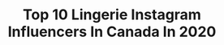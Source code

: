 ---
title: Top 10 Lingerie Instagram Influencers In Canada In 2020
description: >-
  Find top lingerie Instagram influencers in Canada in 2020. Most popular hashtags: #lingerie #ootd #love #fashion.
platform: Instagram
profiles:
  - username: "amandafudgy"
    fullname: >-
      Amanda Fudge
    location: "Canada"
    followers: 85428
    engagement: 235
    commentsToLikes: 0.016191
    id: ck5hgt27c4lwg0i11ck6bgpi4
    verified: false
    hashtags: "#code, #black, #stockings, #yegmua"
  - username: "stef.jezzalynn"
    fullname: >-
      Stef
    location: "Canada"
    followers: 31079
    engagement: 483
    commentsToLikes: 0.103112
    id: ck6uhil419bsg0j71tn5q414u
    verified: false
    hashtags: "#photooftheday, #bikinitime, #bootys, #womenwithhorses"
  - username: "thekimpham"
    fullname: >-
      Kim Pham 🇻🇳🇨🇦
    location: "Canada"
    followers: 16880
    engagement: 1154
    commentsToLikes: 0.299695
    id: ck6txx3t70d0p0j710x9yd45j
    verified: false
    hashtags: "#neonorangedress, #vintagefilter, #mexicotrip, #quarantinestyle"
  - username: "cassidymceown2000"
    fullname: >-
      Cassidy Mceown
    location: "Canada"
    followers: 13557
    engagement: 1442
    commentsToLikes: 0.033271
    id: ck6u8n60ssjmp0j71gsv2ms0s
    verified: false
    hashtags: "#bread, #inseparable, #born, #engine"
  - username: "ericaonfashion"
    fullname: >-
      Erica Wark
    location: "Canada"
    followers: 36336
    engagement: 236
    commentsToLikes: 0.102986
    id: ck14h64zz8q5z0i19y8u8wbpl
    verified: false
    hashtags: "#patternedtights, #closetorganization, #virtualcntowerclimb, #skichic"
  - username: "pallormortisss"
    fullname: >-
      Pallor Mortis
    location: "Canada"
    followers: 6754
    engagement: 611
    commentsToLikes: 0.115696
    id: ck5ho6rk1p1h40i113it52vre
    verified: false
    hashtags: "#vancouvermodel, #tattooedwomen, #romance, #kawaiigirl"
  - username: "beekingsley"
    fullname: >-
      Brigitte Kingsley
    location: "Canada"
    followers: 3288
    engagement: 1102
    commentsToLikes: 0.183329
    id: ck6uc2fbvd3pd0j7182c3fcp7
    verified: false
    hashtags: "#calendar2020, #loveart, #santamonica, #mornings"
  - username: "constance.angel"
    fullname: >-
      A N G E L   C O N S T A N C E
    location: "Canada"
    followers: 52336
    engagement: 505
    commentsToLikes: 0.021523
    id: ck13c8xfiz64d0i19t6udft1x
    verified: false
    hashtags: "#outfiteveryday, #jewelry, #potd, #morocco"
  - username: "artishonesty"
    fullname: >-
      Levi 🥀
    location: "Canada"
    followers: 6772
    engagement: 715
    commentsToLikes: 0.059395
    id: ck5cgmdwyp4q60i114l7ubvom
    verified: false
    hashtags: "#boudoir, #aovportraits, #kelownaphotographer, #pixel"
  - username: "her.must"
    fullname: >-
      H E R M U S T
    location: "Canada"
    followers: 29006
    engagement: 217
    commentsToLikes: 0.044949
    id: ck0tv2x1x9phk0i19w9f4uxlt
    verified: false
    hashtags: "#chevron, #simpleootd, #myhomedesign, #parisianstyle"
---
